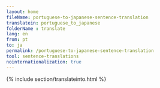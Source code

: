 ```yaml
---
layout: home
fileName: portuguese-to-japanese-sentence-translation
translatein: portuguese_to_japanese
folderName : translate
lang: en
from: pt
to: ja
permalink: /portuguese-to-japanese-sentence-translation
tool: sentence-translations
nointernationalization: true
---
```

{% include section/translateinto.html %}
